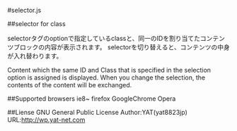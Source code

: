 #selector.js

##selector for class

selectorタグのoptionで指定しているclassと、同一のIDを割り当てたコンテンツブロックの内容が表示されます。
selectorを切り替えると、コンテンツの中身が入れ替わります。

Content which the same ID and Class that is specified in the selection option is assigned is displayed. 
When you change the selection, the contents of the content will be exchanged.

##Supported browsers
ie8~
firefox
GoogleChrome
Opera

##Liense
GNU General Public License
Author:YAT(yat8823jp)
URL:http://wp.yat-net.com